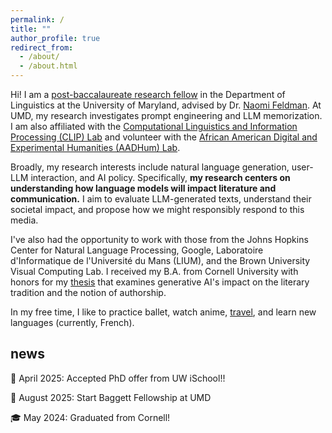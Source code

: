 ```yaml
---
permalink: /
title: ""
author_profile: true
redirect_from: 
  - /about/
  - /about.html
---
```


Hi! I am a [post-baccalaureate research fellow](https://linguistics.umd.edu/academic-programs/graduate/baggett) in the Department of Linguistics at the University of Maryland, advised by Dr. [Naomi Feldman](https://users.umiacs.umd.edu/~nhf/). At UMD, my research investigates prompt engineering and LLM memorization. I am also affiliated with the [Computational Linguistics and Information Processing (CLIP) Lab](https://ischool.umd.edu/centers-and-labs/clip/) and volunteer with the [African American Digital and Experimental Humanities (AADHum) Lab](https://aadhum.umd.edu/).

Broadly, my research interests include natural language generation, user-LLM interaction, and AI policy. Specifically, **my research centers on understanding how language models will impact literature and communication.** I aim to evaluate LLM-generated texts, understand their societal impact, and propose how we might responsibly respond to this media.

I've also had the opportunity to work with those from the Johns Hopkins Center for Natural Language Processing, Google, Laboratoire d'Informatique de l'Université du Mans (LIUM), and the Brown University Visual Computing Lab. I received my B.A. from Cornell University with honors for my [thesis](http://imanif.github.io/files/Finkley_HonorsThesis.pdf) that examines generative AI's impact on the literary tradition and the notion of authorship. 

In my free time, I like to practice ballet, watch anime, [travel](https://imaniintl.wordpress.com/]), and learn new languages (currently, French).

## **news**

🐺 April 2025: Accepted PhD offer from UW iSchool!!

🐢 August 2025: Start Baggett Fellowship at UMD

🎓 May 2024: Graduated from Cornell!

